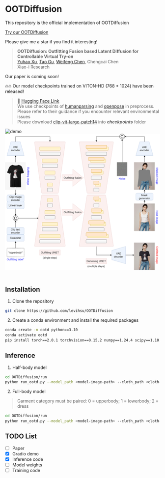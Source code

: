 # OOTDiffusion
This repository is the official implementation of OOTDiffusion

[Try our OOTDiffusion](https://ootd.ibot.cn)

Please give me a star if you find it interesting!


> **OOTDiffusion: Outfitting Fusion based Latent Diffusion for Controllable Virtual Try-on**<br>
> [Yuhao Xu](https://scholar.google.com/citations?user=FF7JVLsAAAAJ&hl=zh-CN), [Tao Gu](https://github.com/T-Gu), [Weifeng Chen](https://github.com/chenshine1), Chengcai Chen<br>
> Xiao-i Research

Our paper is coming soon!

🔥🔥 Our model checkpoints trained on VITON-HD (768 * 1024) have been released!

> 🤗 [Hugging Face Link](https://huggingface.co/levihsu/OOTDiffusion)<br>
> We use checkpoints of [humanparsing](https://github.com/GoGoDuck912/Self-Correction-Human-Parsing) and [openpose](https://huggingface.co/lllyasviel/ControlNet/tree/main/annotator/ckpts) in preprocess. Please refer to their guidance if you encounter relevant environmental issues<br>
> Please download [clip-vit-large-patch14](https://huggingface.co/openai/clip-vit-large-patch14) into ***checkpoints*** folder

![demo](images/demo.png)&nbsp;
![workflow](images/workflow.png)&nbsp;

## Installation

1. Clone the repository

```sh
git clone https://github.com/levihsu/OOTDiffusion
```

2. Create a conda environment and install the required packages

```sh
conda create -n ootd python==3.10
conda activate ootd
pip install torch==2.0.1 torchvision==0.15.2 numpy==1.24.4 scipy==1.10.1 scikit-image==0.21.0 opencv-python==4.7.0.72 pillow==9.4.0 diffusers==0.24.0 transformers==4.36.2 accelerate==0.26.1 matplotlib==3.7.4 tqdm==4.64.1 gradio==4.16.0 config==0.5.1 einops==0.7.0 ninja==1.10.2
```

## Inference

1. Half-body model

```sh
cd OOTDiffusion/run
python run_ootd.py --model_path <model-image-path> --cloth_path <cloth-image-path> --scale 2.0 --sample 4
```

2. Full-body model 

> Garment category must be paired: 0 = upperbody; 1 = lowerbody; 2 = dress

```sh
cd OOTDiffusion/run
python run_ootd.py --model_path <model-image-path> --cloth_path <cloth-image-path> --model_type dc --category 2 --scale 2.0 --sample 4
```

## TODO List
- [ ] Paper
- [x] Gradio demo
- [x] Inference code
- [ ] Model weights
- [ ] Training code
